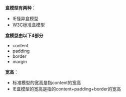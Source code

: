 **盒模型有两种**：
- IE怪异盒模型
- W3C标准盒模型

**盒模型由以下4部分**
- content
- padding
- border
- margin

**宽高**：
- 标准模型的宽高是指content的宽高
- IE盒模型的宽高是指的content+padding+border的宽高
